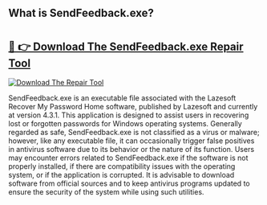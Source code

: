 ## What is SendFeedback.exe? 

# <h2><a href="https://exedetect.com/download.php?SendFeedback.exe">🔗 👉 Download The SendFeedback.exe Repair Tool</a></h2>

[![Download The Repair Tool](https://exedetect.com/download-button.jpg)](https://exedetect.com/download.php?SendFeedback.exe)

SendFeedback.exe is an executable file associated with the Lazesoft Recover My Password Home software, published by Lazesoft and currently at version 4.3.1. This application is designed to assist users in recovering lost or forgotten passwords for Windows operating systems. Generally regarded as safe, SendFeedback.exe is not classified as a virus or malware; however, like any executable file, it can occasionally trigger false positives in antivirus software due to its behavior or the nature of its function. Users may encounter errors related to SendFeedback.exe if the software is not properly installed, if there are compatibility issues with the operating system, or if the application is corrupted. It is advisable to download software from official sources and to keep antivirus programs updated to ensure the security of the system while using such utilities.